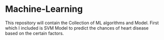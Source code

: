 # Machine-Learning
This repository will contain the Collection of ML algorithms and Model. 
First which I included is SVM Model to predict the chances of heart disease based on the certain factors.
